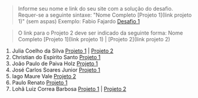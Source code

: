 > Informe seu nome e link do seu site com a solução do desafio. Requer-se a seguinte sintaxe: "Nome Completo [Projeto 1](link projeto 1)" (sem aspas)
 Exemplo: Fabio Fajardo [Desafio 1](https://meusite.com)

> O link para o Projeto 2 deve ser indicado da seguinte forma: Nome Completo [Projeto 1](link projeto 1) | [Projeto 2](link projeto 2)
 

1. Julia Coelho da Silva [Projeto 1](https://juccoelhos.wordpress.com/2023/04/25/violencia-contra-a-mulher/) | [Projeto 2](https://juccoelhos.wordpress.com/2023/05/24/analise-dos-dados-netflix/)
2. Christian do Espirito Santo [Projeto 1](https://christian21es.wordpress.com/2023/04/28/producao-de-cafe-no-espirito-santo/)
3. João Paulo de Paiva Holz [Projeto 1](https://johnholz.github.io/)
4. José Carlos Soares Junior [Projeto 1](https://www.josecarlosinfo.com/)
5. Iago Maure Vale [Projeto 2](https://iagos-portoflio.cms.webnode.page/)
6. Paulo Renato [Projeto 1](https://paulolaeber.github.io/projeto-1.html)
7. Lohã Luiz Correa Barbosa [Projeto 1](https://shre.ink/suicidioNoBrasil) | [Projeto 2](https://estatisticonline.wordpress.com/2023/05/25/netflix-viewingactivity/)


